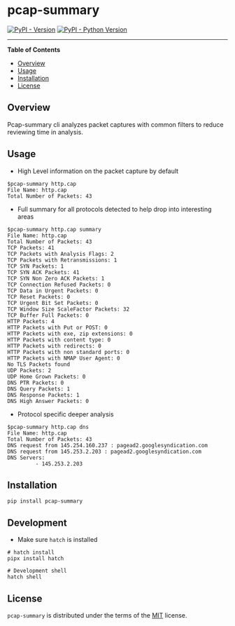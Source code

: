 # pcap-summary

[![PyPI - Version](https://img.shields.io/pypi/v/pcap-summary.svg)](https://pypi.org/project/pcap-summary)
[![PyPI - Python Version](https://img.shields.io/pypi/pyversions/pcap-summary.svg)](https://pypi.org/project/pcap-summary)

-----

**Table of Contents**

- [Overview](#overview)
- [Usage](#usage)
- [Installation](#installation)
- [License](#license)

## Overview

Pcap-summary cli analyzes packet captures with common filters to reduce reviewing time in analysis.

## Usage

- High Level information on the packet capture by default
```console
$pcap-summary http.cap
File Name: http.cap
Total Number of Packets: 43
```

- Full summary for all protocols detected to help drop into interesting areas
```console
$pcap-summary http.cap summary
File Name: http.cap
Total Number of Packets: 43
TCP Packets: 41
TCP Packets with Analysis Flags: 2
TCP Packets with Retransmissions: 1
TCP SYN Packets: 1
TCP SYN ACK Packets: 41
TCP SYN Non Zero ACK Packets: 1
TCP Connection Refused Packets: 0
TCP Data in Urgent Packets: 0
TCP Reset Packets: 0
TCP Urgent Bit Set Packets: 0
TCP Window Size ScaleFactor Packets: 32
TCP Buffer Full Packets: 0
HTTP Packets: 4
HTTP Packets with Put or POST: 0
HTTP Packets with exe, zip extensions: 0
HTTP Packets with content type: 0
HTTP Packets with redirects: 0
HTTP Packets with non standard ports: 0
HTTP Packets with NMAP User Agent: 0
No TLS Packets found
UDP Packets: 2
UDP Home Grown Packets: 0
DNS PTR Packets: 0
DNS Query Packets: 1
DNS Response Packets: 1
DNS High Answer Packets: 0
```

- Protocol specific deeper analysis

```console
$pcap-summary http.cap dns
File Name: http.cap
Total Number of Packets: 43
DNS request from 145.254.160.237 : pagead2.googlesyndication.com
DNS request from 145.253.2.203 : pagead2.googlesyndication.com
DNS Servers:
         - 145.253.2.203
```

## Installation

```console
pip install pcap-summary
```

## Development

- Make sure `hatch` is installed

```console
# hatch install
pipx install hatch

# Development shell
hatch shell
```

## License

`pcap-summary` is distributed under the terms of the [MIT](https://spdx.org/licenses/MIT.html) license.
